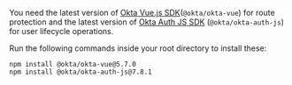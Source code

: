 You need the latest version of [Okta Vue.js SDK](https://github.com/okta/okta-vue/releases)(`@okta/okta-vue`) for route protection and the latest version of [Okta Auth JS SDK](https://github.com/okta/okta-auth-js/releases) (`@okta/okta-auth-js`) for user lifecycle operations.

Run the following commands inside your root directory to install these:

```shell
npm install @okta/okta-vue@5.7.0
npm install @okta/okta-auth-js@7.8.1
```
